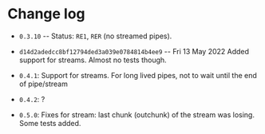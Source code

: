 
# Change log

* `0.3.10` -- Status: `RE1`, `RER` (no streamed pipes).

* `d14d2adedcc8bf12794ded3a039e0784814b4ee9` -- Fri 13 May 2022
Added support for streams. Almost no tests though.

* `0.4.1`: Support for streams. For long lived pipes, not to wait until the end of pipe/stream

* `0.4.2`: ?

* `0.5.0`: Fixes for stream: last chunk (outchunk) of the stream was losing. Some tests added.
